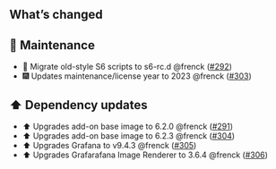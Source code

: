 ## What’s changed

## 🧰 Maintenance

- 🔨 Migrate old-style S6 scripts to s6-rc.d @frenck ([#292](https://github.com/hassio-addons/addon-grafana/pull/292))
- 🎆 Updates maintenance/license year to 2023 @frenck ([#303](https://github.com/hassio-addons/addon-grafana/pull/303))

## ⬆️ Dependency updates

- ⬆️ Upgrades add-on base image to 6.2.0 @frenck ([#291](https://github.com/hassio-addons/addon-grafana/pull/291))
- ⬆️ Upgrades add-on base image to 6.2.3 @frenck ([#304](https://github.com/hassio-addons/addon-grafana/pull/304))
- ⬆️ Upgrades Grafana to v9.4.3 @frenck ([#305](https://github.com/hassio-addons/addon-grafana/pull/305))
- ⬆️ Upgrades Grafarafana Image Renderer to 3.6.4 @frenck ([#306](https://github.com/hassio-addons/addon-grafana/pull/306))
